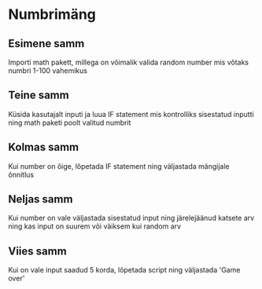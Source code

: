 # Numbrimäng

## Esimene samm
Importi math pakett, millega on võimalik valida random number mis võtaks numbri 1-100 vahemikus

## Teine samm
Küsida kasutajalt inputi ja luua IF statement mis kontrolliks sisestatud inputti ning math paketi poolt valitud numbrit

## Kolmas samm
Kui number on õige, lõpetada IF statement ning väljastada mängijale õnnitlus

## Neljas samm
Kui number on vale väljastada sisestatud input ning järelejäänud katsete arv ning kas input on suurem või väiksem kui random arv

## Viies samm
Kui on vale input saadud 5 korda, lõpetada script ning väljastada 'Game over' 
